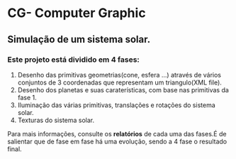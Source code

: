 # CG- Computer Graphic
## Simulação de um sistema solar.
 <h3>Este projeto está dividido em 4 fases:</h3>
 <ol>
  <li>Desenho das primitivas geometrias(cone, esfera ...) através de vários conjuntos de 3 coordenadas que representam um triangulo(XML file).</li>
  <li>Desenho dos planetas e suas caraterísticas, com base nas primitivas da fase 1.</li>
  <li>Iluminação das várias primitivas, translações e rotações do sistema solar.</li>
  <li>Texturas do sistema solar.</li>
 </ol>
 <p>Para mais informações, consulte os <b> relatórios</b> de cada uma das fases.É de salientar que de fase em fase há uma evolução, sendo a 4 fase o resultado final. </p>
